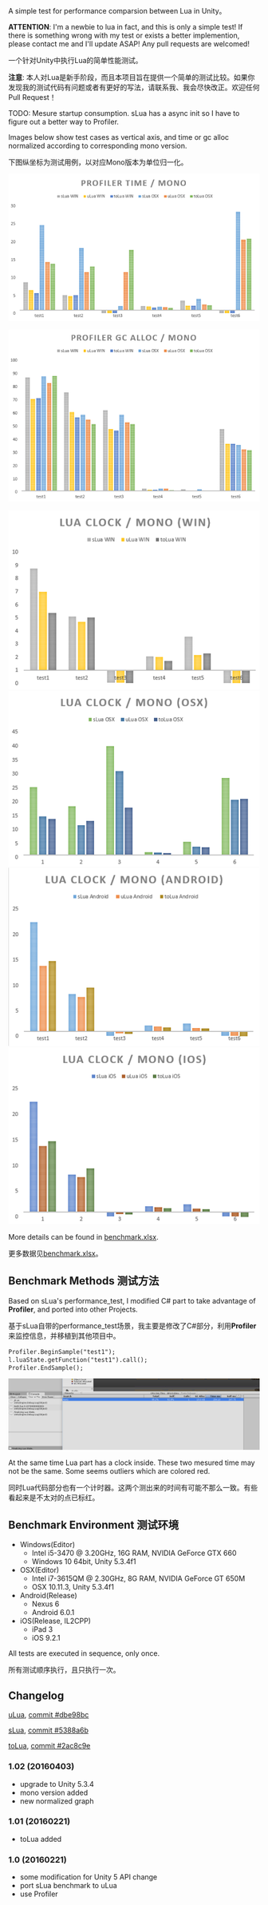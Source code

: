 A simple test for performance comparsion between Lua in Unity。

**ATTENTION**: I'm a newbie to lua in fact, and this is only a simple test! If there is something wrong with my test or exists a better implemention, please contact me and I'll update ASAP! Any pull requests are welcomed!

一个针对Unity中执行Lua的简单性能测试。

**注意**: 本人对Lua是新手阶段，而且本项目旨在提供一个简单的测试比较。如果你发现我的测试代码有问题或者有更好的写法，请联系我、我会尽快改正。欢迎任何Pull Request！

TODO: Mesure startup consumption. sLua has a async init so I have to figure out a better way to Profiler.

Images below show test cases as vertical axis, and time or gc alloc normalized according to corresponding mono version.

下图纵坐标为测试用例，以对应Mono版本为单位归一化。

![profiler_time](images/profiler_time.png)

![profiler_gc](images/profiler_gc.png)

![lua_clock_win](images/lua_clock_win.png)
![lua_clock_osx](images/lua_clock_osx.png)
![lua_clock_android](images/lua_clock_android.png)
![lua_clock_ios](images/lua_clock_ios.png)

More details can be found in [benchmark.xlsx](benchmark.xlsx).

更多数据见[benchmark.xlsx](benchmark.xlsx)。

## Benchmark Methods 测试方法

Based on sLua's performance_test, I modified C# part to take advantage of **Profiler**, and ported into other Projects.

基于sLua自带的performance_test场景，我主要是修改了C#部分，利用**Profiler**来监控信息，并移植到其他项目中。

    Profiler.BeginSample("test1");
    l.luaState.getFunction("test1").call();
    Profiler.EndSample();

![profiler](images/profiler.png)

At the same time Lua part has a clock inside. These two mesured time may not be the same. Some seems outliers which are colored red.

同时Lua代码部分也有一个计时器。这两个测出来的时间有可能不那么一致。有些看起来是不太对的点已标红。

## Benchmark Environment 测试环境

- Windows(Editor)
	- Intel i5-3470 @ 3.20GHz, 16G RAM, NVIDIA GeForce GTX 660
	- Windows 10 64bit, Unity 5.3.4f1
- OSX(Editor)
	- Intel i7-3615QM @ 2.30GHz, 8G RAM, NVIDIA GeForce GT 650M
	- OSX 10.11.3, Unity 5.3.4f1
- Android(Release)
	- Nexus 6
	- Android 6.0.1
- iOS(Release, IL2CPP)
	- iPad 3
	- iOS 9.2.1

All tests are executed in sequence, only once.

所有测试顺序执行，且只执行一次。

## Changelog

[uLua](https://github.com/jarjin/uLua), [commit #dbe98bc](https://github.com/jarjin/uLua/commit/dbe98bce0a3fd169935617dec9e9fe129de8832b)

[sLua](https://github.com/pangweiwei/slua/commits/master), [commit #5388a6b](https://github.com/pangweiwei/slua/commit/5388a6b5acd4b7d09704806a770267ec00d6773d)

[toLua](https://github.com/topameng/tolua),  [commit #2ac8c9e](https://github.com/topameng/tolua/commit/2ac8c9e82bddbd22f681660b16ba316c78cf861f)

### 1.02 (20160403)

- upgrade to Unity 5.3.4
- mono version added
- new normalized graph

### 1.01 (20160221)

- toLua added

### 1.0 (20160221)

- some modification for Unity 5 API change
- port sLua benchmark to uLua
- use Profiler